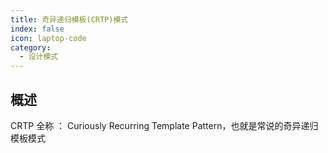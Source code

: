 ```yaml
---
title: 奇异递归模板(CRTP)模式
index: false
icon: laptop-code
category:
  - 设计模式
---
```


## 概述

CRTP 全称 ： Curiously Recurring Template Pattern，也就是常说的奇异递归模板模式


